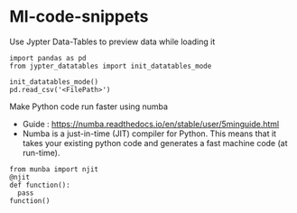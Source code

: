 # Ml-code-snippets

Use Jypter Data-Tables to preview data while loading it 

```
import pandas as pd
from jypter_datatables import init_datatables_mode

init_datatables_mode()
pd.read_csv('<FilePath>')
```

Make Python code run faster using numba
* Guide : https://numba.readthedocs.io/en/stable/user/5minguide.html
* Numba is a just-in-time (JIT) compiler for Python. This means that it takes your existing python code and generates a fast machine code (at run-time).

```
from munba import njit
@njit
def function():
  pass 
function()  
```
